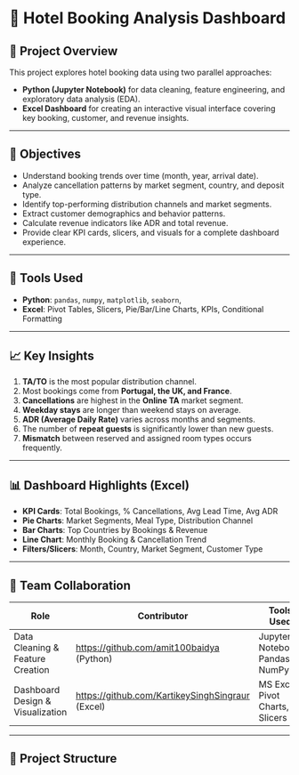 # 🏨 Hotel Booking Analysis Dashboard

## 📌 Project Overview

This project explores hotel booking data using two parallel approaches:

- **Python (Jupyter Notebook)** for data cleaning, feature engineering, and exploratory data analysis (EDA).
- **Excel Dashboard** for creating an interactive visual interface covering key booking, customer, and revenue insights.

---

## 🎯 Objectives

- Understand booking trends over time (month, year, arrival date).
- Analyze cancellation patterns by market segment, country, and deposit type.
- Identify top-performing distribution channels and market segments.
- Extract customer demographics and behavior patterns.
- Calculate revenue indicators like ADR and total revenue.
- Provide clear KPI cards, slicers, and visuals for a complete dashboard experience.

---

## 🧩 Tools Used

- **Python**: `pandas`, `numpy`, `matplotlib`, `seaborn`,
- **Excel**: Pivot Tables, Slicers, Pie/Bar/Line Charts, KPIs, Conditional Formatting

---

## 📈 Key Insights

1. **TA/TO** is the most popular distribution channel.
2. Most bookings come from **Portugal, the UK, and France**.
3. **Cancellations** are highest in the **Online TA** market segment.
4. **Weekday stays** are longer than weekend stays on average.
5. **ADR (Average Daily Rate)** varies across months and segments.
6. The number of **repeat guests** is significantly lower than new guests.
7. **Mismatch** between reserved and assigned room types occurs frequently.

---

## 📊 Dashboard Highlights (Excel)

- **KPI Cards**: Total Bookings, % Cancellations, Avg Lead Time, Avg ADR
- **Pie Charts**: Market Segments, Meal Type, Distribution Channel
- **Bar Charts**: Top Countries by Bookings & Revenue
- **Line Chart**: Monthly Booking & Cancellation Trend
- **Filters/Slicers**: Month, Country, Market Segment, Customer Type


---

## 🤝 Team Collaboration

| Role                             | Contributor           | Tools Used                        |
|----------------------------------|------------------------|------------------------------------|
| Data Cleaning & Feature Creation | https://github.com/amit100baidya (Python)   | Jupyter Notebook, Pandas, NumPy   |
| Dashboard Design & Visualization | https://github.com/KartikeySinghSingraur (Excel)            | MS Excel, Pivot Charts, Slicers   |

---

## 📁 Project Structure

